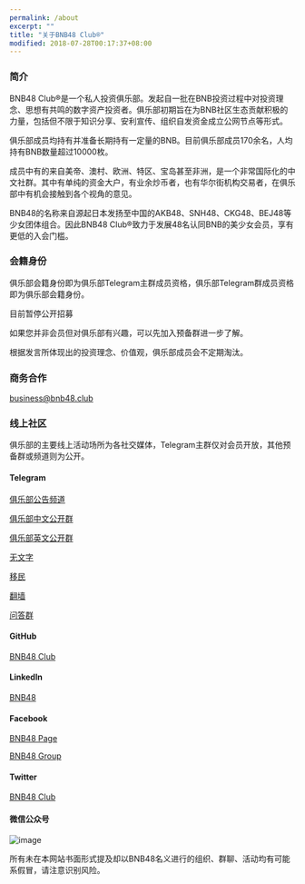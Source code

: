 ```yaml
---
permalink: /about
excerpt: ""
title: "关于BNB48 Club®"
modified: 2018-07-28T00:17:37+08:00
---
```

### 简介
BNB48 Club®是一个私人投资俱乐部。发起自一批在BNB投资过程中对投资理念、思想有共鸣的数字资产投资者。俱乐部初期旨在为BNB社区生态贡献积极的力量，包括但不限于知识分享、安利宣传、组织自发资金成立公网节点等形式。

俱乐部成员均持有并准备长期持有一定量的BNB。目前俱乐部成员170余名，人均持有BNB数量超过10000枚。

成员中有的来自美帝、澳村、欧洲、特区、宝岛甚至非洲，是一个非常国际化的中文社群。其中有单纯的资金大户，有业余炒币者，也有华尔街机构交易者，在俱乐部中有机会接触到各个视角的意见。

BNB48的名称来自源起日本发扬至中国的AKB48、SNH48、CKG48、BEJ48等少女团体组合。因此BNB48 Club®致力于发展48名认同BNB的美少女会员，享有更低的入会门槛。
### 会籍身份
俱乐部会籍身份即为俱乐部Telegram主群成员资格，俱乐部Telegram群成员资格即为俱乐部会籍身份。

目前暂停公开招募

如果您并非会员但对俱乐部有兴趣，可以先加入预备群进一步了解。

根据发言所体现出的投资理念、价值观，俱乐部成员会不定期淘汰。

### 商务合作
business@bnb48.club

### 线上社区

俱乐部的主要线上活动场所为各社交媒体，Telegram主群仅对会员开放，其他预备群或频道则为公开。

#### Telegram
[俱乐部公告频道](https://t.me/bnb48club_publish)

[俱乐部中文公开群](https://t.me/bnb48club_cn)

[俱乐部英文公开群](https://t.me/bnb48club_en)

[无文字](https://t.me/bnb48club_sticker)

[移民](https://t.me/bnb48club_emigrate)

[翻墙](https://t.me/bnb48club_fuckgfw)

[问答群](https://t.me/bnb48club_qanda)

#### GitHub

[BNB48 Club](https://github.com/BNB48Club)

#### LinkedIn

[BNB48](https://www.linkedin.com/company/bnb48)

#### Facebook

[BNB48 Page](https://www.facebook.com/bnb48/)

[BNB48 Group](https://www.facebook.com/groups/280025322599842/)

#### Twitter

[BNB48 Club](https://www.twitter.com/bnb48club/)

#### 微信公众号 
![image](http://bnb48.club/assets/qrcode_for_bnb48_mp.jpg)

所有未在本网站书面形式提及却以BNB48名义进行的组织、群聊、活动均有可能系假冒，请注意识别风险。


<!--
![image](http://bnb48.club/assets/qrcode_for_bgqkl.jpg)
### 微博
[![SirIanM](https://tvax3.sinaimg.cn/crop.0.0.512.512.180/005zmCdEly8fs2jfggtpbj30e80e8t95.jpg "SirIanM")](https://weibo.com/bnb48sirian)
[![星空皓月名](https://tvax4.sinaimg.cn/crop.0.0.996.996.180/9f0adb99ly8foydvzqpe1j20ro0ro75n.jpg "星空皓月名")](https://weibo.com/272110082)
[![BNB48-Gui](https://tvax1.sinaimg.cn/crop.0.0.627.627.180/61800868ly8fsc2l3ymcyj20hs0hswfg.jpg "BNB48-Gui")](https://weibo.com/1635780712)
[![风清投资](https://tvax4.sinaimg.cn/crop.0.0.580.580.180/a5d784e5ly8fsgmkxngkwj20g40pxq47.jpg "风清投资")](https://weibo.com/2782364901)
[![朱尐莫](https://tvax3.sinaimg.cn/crop.0.126.636.636.180/3ddeeae9ly8fjfhb6u1g0j20hs0vmgpe.jpg "朱尐莫")](https://weibo.com/331000566)
[![BNB48Club-大帅](https://tva1.sinaimg.cn/crop.0.0.640.640.180/af2026b9jw8ew96r1gwqlj20hs0ht74x.jpg "BNB48Club-大帅")](https://weibo.com/2938119865)
-->



